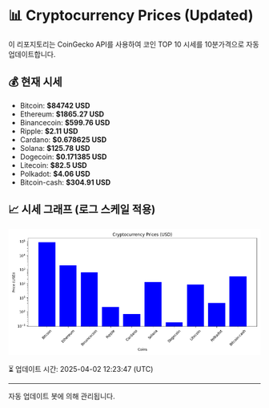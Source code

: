 
# 📊 Cryptocurrency Prices (Updated)

이 리포지토리는 CoinGecko API를 사용하여 코인 TOP 10 시세를 10분가격으로 자동 업데이트합니다.

## 💰 현재 시세
- Bitcoin: **$84742 USD**
- Ethereum: **$1865.27 USD**
- Binancecoin: **$599.76 USD**
- Ripple: **$2.11 USD**
- Cardano: **$0.678625 USD**
- Solana: **$125.78 USD**
- Dogecoin: **$0.171385 USD**
- Litecoin: **$82.5 USD**
- Polkadot: **$4.06 USD**
- Bitcoin-cash: **$304.91 USD**

## 📈 시세 그래프 (로그 스케일 적용)
![Crypto Prices](crypto_prices.png)

⏳ 업데이트 시간: 2025-04-02 12:23:47 (UTC)

---
자동 업데이트 봇에 의해 관리됩니다.
